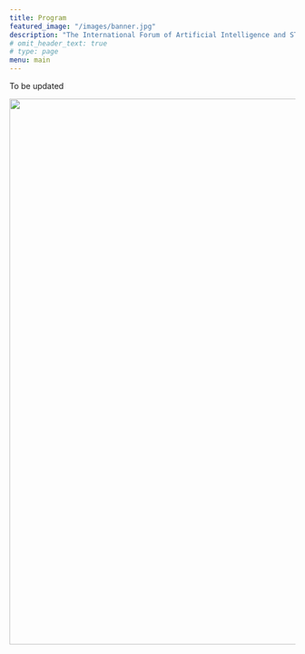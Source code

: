 ```yaml
---
title: Program
featured_image: "/images/banner.jpg"
description: "The International Forum of Artificial Intelligence and STEM Education Online"
# omit_header_text: true
# type: page
menu: main
---
```



To be updated

<img src="/images/program_english.jpg" style="width: 60rem" />


